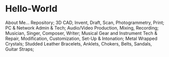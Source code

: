 # Hello-World
About Me... Repository;
3D CAD, Invent, Draft, Scan, Photogrammetry, Print; PC & Network Admin & Tech;
Audio/Video Production, Mixing, Recording; Musician, Singer, Composer, Writer;
Musical Gear and Instrument Tech & Repair, Modification, Customization, Set-Up & Intonation;
Metal Wrapped Crystals; Studded Leather Bracelets, Anklets, Chokers, Belts, Sandals, Guitar Straps;
